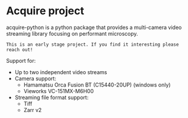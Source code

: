 # Acquire project

acquire-python is a python package that provides a multi-camera video streaming
library focusing on performant microscopy.

```{note}
This is an early stage project. If you find it interesting please reach out!
```

Support for:

* Up to two independent video streams
* Camera support:
    * Hamamatsu Orca Fusion BT (C15440-20UP) (windows only)
    * Vieworks VC-151MX-M6H00
* Streaming file format support:
    * Tiff
    * Zarr v2
